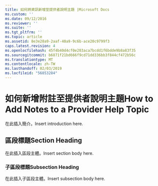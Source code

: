 ```yaml
---
title: 如何將資訊新增至提供者說明主題 |Microsoft Docs
ms.custom: ''
ms.date: 09/12/2016
ms.reviewer: ''
ms.suite: ''
ms.tgt_pltfrm: ''
ms.topic: article
ms.assetid: 8e3e28a9-2aaf-40a9-9c6b-ace20c9799f3
caps.latest.revision: 4
ms.openlocfilehash: 45f4b40d4cf0e203aca7bcdd1f6bdde9b8a83f35
ms.sourcegitcommit: b6871f21bd666f9cd71dd336bb3f844cf472b56c
ms.translationtype: MT
ms.contentlocale: zh-TW
ms.lasthandoff: 02/03/2019
ms.locfileid: "56853284"
---
```

# <a name="how-to-add-notes-to-a-provider-help-topic"></a><span data-ttu-id="92a12-102">如何新增附註至提供者說明主題</span><span class="sxs-lookup"><span data-stu-id="92a12-102">How to Add Notes to a Provider Help Topic</span></span>

<span data-ttu-id="92a12-103">在此插入簡介。</span><span class="sxs-lookup"><span data-stu-id="92a12-103">Insert introduction here.</span></span>

## <a name="section-heading"></a><span data-ttu-id="92a12-104">區段標題</span><span class="sxs-lookup"><span data-stu-id="92a12-104">Section Heading</span></span>

<span data-ttu-id="92a12-105">在此插入區段主體。</span><span class="sxs-lookup"><span data-stu-id="92a12-105">Insert section body here.</span></span>

### <a name="subsection-heading"></a><span data-ttu-id="92a12-106">子區段標題</span><span class="sxs-lookup"><span data-stu-id="92a12-106">Subsection Heading</span></span>

<span data-ttu-id="92a12-107">在此插入子區段主體。</span><span class="sxs-lookup"><span data-stu-id="92a12-107">Insert subsection body here.</span></span>
